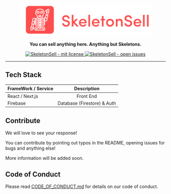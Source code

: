 <a href="https://github.com/abhyuday-tripathi/SkeletonSell">
  <p align="center">
    <img height=100 src="public/logoskeletonsell.svg"/>
  </p>
</a>

<p align="center">
  <strong>You can sell anything here. Anything but Skeletons.</strong>
</p>

<p align="center">
  <a href="https://github.com/abhyuday-tripathi/SkeletonSell/blob/master/LICENSE">
    <img src="https://img.shields.io/github/license/abhyuday-tripathi/SkeletonSell?color=brightgreen&logo=SkeletonSell&logoColor=FD4D4D&style=for-the-badge" alt="SkeletonSell - mit license" />
  </a>
  <a href="https://github.com/abhyuday-tripathi/SkeletonSell/issues">
    <img src="https://img.shields.io/github/issues/abhyuday-tripathi/SkeletonSell?color=FD4D4D&label=Open%20Issues&logo=SkeletonSell&logoColor=orange&style=for-the-badge" alt="SkeletonSell - open issues"
    />
  </a>
</p>

---

## Tech Stack

| FrameWork / Service |         Description         |
| :------------------ | :-------------------------: |
| React / Next.js     |          Front End          |
| Firebase            | Database (Firestore) & Auth |

## Contribute

We will love to see your response!

You can contribute by pointing out typos in the README, opening issues for bugs and anything else!

More information will be added soon.

## Code of Conduct

Please read [CODE_OF_CONDUCT.md](https://github.com/abhyuday-tripathi/SkeletonSell/blob/master/CODE_OF_CONDUCT.md) for details on our code of conduct.
